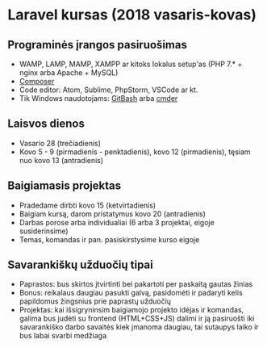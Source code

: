 # Laravel kursas (2018 vasaris-kovas)

## Programinės įrangos pasiruošimas

* WAMP, LAMP, MAMP, XAMPP ar kitoks lokalus setup'as (PHP 7.* + nginx arba Apache + MySQL)
* [Composer](https://getcomposer.org/download/)
* Code editor: Atom, Sublime, PhpStorm, VSCode ar kt.
* Tik Windows naudotojams: [GitBash](https://git-for-windows.github.io/) arba [cmder](http://cmder.net/)

## Laisvos dienos

* Vasario 28 (trečiadienis)
* Kovo 5 - 9 (pirmadienis - penktadienis), kovo 12 (pirmadienis), tęsiam nuo kovo 13 (antradienis)

## Baigiamasis projektas

* Pradedame dirbti kovo 15 (ketvirtadienis)
* Baigiam kursą, darom pristatymus kovo 20 (antradienis)
* Darbas porose arba individualiai (6 arba 3 projektai, eigoje susiderinsime)
* Temas, komandas ir pan. pasiskirstysime kurso eigoje

## Savarankiškų užduočių tipai

* Paprastos: bus skirtos įtvirtinti bei pakartoti per paskaitą gautas žinias
* Bonus: reikalaus daugiau pasukti galvą, pasidomėti ir padaryti kelis papildomus žingsnius prie paprastų užduočių
* Projektas: kai išsigryninsim baigiamojo projekto idėjas ir komandas, galima bus judėti su frontend (HTML+CSS+JS) dalimi ir ją pasiruošti iki savarankiško darbo savaitės kiek įmanoma daugiau, tai sutaupys laiko ir bus labai svarbi medžiaga
